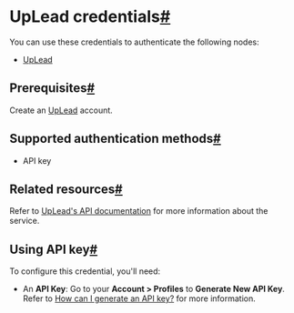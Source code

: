[](https://github.com/n8n-io/n8n-docs/edit/main/docs/integrations/builtin/credentials/uplead.md "Edit this page")

# UpLead credentials[#](#uplead-credentials "Permanent link")

You can use these credentials to authenticate the following nodes:

*   [UpLead](../../app-nodes/n8n-nodes-base.uplead/)

## Prerequisites[#](#prerequisites "Permanent link")

Create an [UpLead](https://uplead.com/) account.

## Supported authentication methods[#](#supported-authentication-methods "Permanent link")

*   API key

## Related resources[#](#related-resources "Permanent link")

Refer to [UpLead's API documentation](https://docs.uplead.com/#overview) for more information about the service.

## Using API key[#](#using-api-key "Permanent link")

To configure this credential, you'll need:

*   An **API Key**: Go to your **Account > Profiles** to **Generate New API Key**. Refer to [How can I generate an API key?](https://support.uplead.com/en/articles/5621412-how-can-i-generate-an-api-key) for more information.